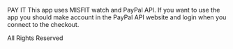 PAY IT
This app uses MISFIT watch and PayPal API.
If you want to use the app you should make account in the PayPal API website and login when you connect to the checkout.

All Rights Reserved
